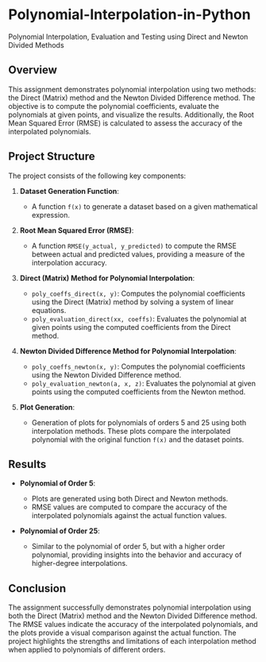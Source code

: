 # Polynomial-Interpolation-in-Python
Polynomial Interpolation, Evaluation and Testing using Direct and Newton Divided Methods

## Overview
This assignment demonstrates polynomial interpolation using two methods: the Direct (Matrix) method and the Newton Divided Difference method. The objective is to compute the polynomial coefficients, evaluate the polynomials at given points, and visualize the results. Additionally, the Root Mean Squared Error (RMSE) is calculated to assess the accuracy of the interpolated polynomials.

## Project Structure
The project consists of the following key components:

1. **Dataset Generation Function**: 
    - A function `f(x)` to generate a dataset based on a given mathematical expression.

2. **Root Mean Squared Error (RMSE)**: 
    - A function `RMSE(y_actual, y_predicted)` to compute the RMSE between actual and predicted values, providing a measure of the interpolation accuracy.

3. **Direct (Matrix) Method for Polynomial Interpolation**:
    - `poly_coeffs_direct(x, y)`: Computes the polynomial coefficients using the Direct (Matrix) method by solving a system of linear equations.
    - `poly_evaluation_direct(xx, coeffs)`: Evaluates the polynomial at given points using the computed coefficients from the Direct method.

4. **Newton Divided Difference Method for Polynomial Interpolation**:
    - `poly_coeffs_newton(x, y)`: Computes the polynomial coefficients using the Newton Divided Difference method.
    - `poly_evaluation_newton(a, x, z)`: Evaluates the polynomial at given points using the computed coefficients from the Newton method.

5. **Plot Generation**:
    - Generation of plots for polynomials of orders 5 and 25 using both interpolation methods. These plots compare the interpolated polynomial with the original function `f(x)` and the dataset points.

## Results
- **Polynomial of Order 5**:
    - Plots are generated using both Direct and Newton methods.
    - RMSE values are computed to compare the accuracy of the interpolated polynomials against the actual function values.

- **Polynomial of Order 25**:
    - Similar to the polynomial of order 5, but with a higher order polynomial, providing insights into the behavior and accuracy of higher-degree interpolations.

## Conclusion
The assignment successfully demonstrates polynomial interpolation using both the Direct (Matrix) method and the Newton Divided Difference method. The RMSE values indicate the accuracy of the interpolated polynomials, and the plots provide a visual comparison against the actual function. The project highlights the strengths and limitations of each interpolation method when applied to polynomials of different orders.


